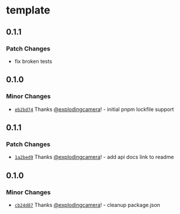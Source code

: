 # template

## 0.1.1

### Patch Changes

- fix broken tests

## 0.1.0

### Minor Changes

- [`eb2bd74`](https://github.com/explodingcamera/esm/commit/eb2bd74d7150d4bda09779d9e47bb230c34056fc) Thanks [@explodingcamera](https://github.com/explodingcamera)! - initial pnpm lockfile support

## 0.1.1

### Patch Changes

- [`1a2bed9`](https://github.com/explodingcamera/esm/commit/1a2bed92806690fe6bd2eba714c81d05d4d725c8) Thanks [@explodingcamera](https://github.com/explodingcamera)! - add api docs link to readme

## 0.1.0

### Minor Changes

- [`cb24d87`](https://github.com/explodingcamera/esm/commit/cb24d87d3027b6da3477a2ab8eb7e9fe79ba5656) Thanks [@explodingcamera](https://github.com/explodingcamera)! - cleanup package.json
